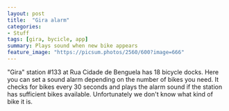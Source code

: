 ```yaml
---
layout: post
title:  "Gira alarm"
categories:
- Stuff
tags: [gira, bycicle, app]
summary: Plays sound when new bike appears
feature_image: "https://picsum.photos/2560/600?image=666"
---
```

<script src="https://unpkg.com/vue@3.2.37/dist/vue.global.prod.js" type="text/javascript"></script>

<style>
#gira_app {
    padding: 4rem 0;
    font-size: 6rem;
    line-height: 1.3;
    text-align: center;
}

.gira-button {
    cursor: pointer;
}

.gira-input-number {
    border-radius: 1rem;
    width: 4rem;
    text-align: center;
}
</style>

"Gira" station #133 at Rua Cidade de Benguela has 18 bicycle docks. Here you can set a sound alarm depending on the number of bikes you need. It checks for bikes every 30 seconds and plays the alarm sound if the station has sufficient bikes available. Unfortunately we don't know what kind of bike it is.

<div id="gira_app">
</div>

<script async src="app.js" type="module"></script>